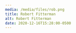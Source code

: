 ```yaml
---
media: /media/files/rob.png
title: Robert Fitterman
alt: Robert Fitterman
date: 2020-12-16T15:28:00-0500
---
```


